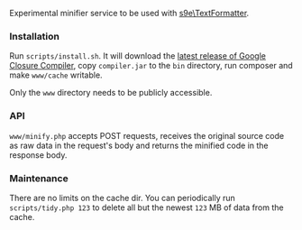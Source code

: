 Experimental minifier service to be used with [s9e\\TextFormatter](https://github.com/s9e/TextFormatter/).

### Installation

Run `scripts/install.sh`. It will download the [latest release of Google Closure Compiler](http://dl.google.com/closure-compiler/compiler-latest.zip), copy `compiler.jar` to the `bin` directory, run composer and make `www/cache` writable.

Only the `www` directory needs to be publicly accessible.

### API

`www/minify.php` accepts POST requests, receives the original source code as raw data in the request's body and returns the minified code in the response body.

### Maintenance

There are no limits on the cache dir. You can periodically run `scripts/tidy.php 123` to delete all but the newest `123` MB of data from the cache.
